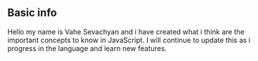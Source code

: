## Basic info

Hello my name is Vahe Sevachyan and i have created what i think are the important concepts to know in JavaScript. I will continue to update this as i progress in the language and learn new features.
